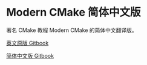 # Modern CMake 简体中文版

著名 CMake 教程 Modern CMake 的简体中文翻译版。

[英文原版 Gitbook](https://cliutils.gitlab.io/modern-cmake/)

[简体中文版 Gitbook](https://modern-cmake-cn.github.io/Modern-CMake-zh_CN/)

